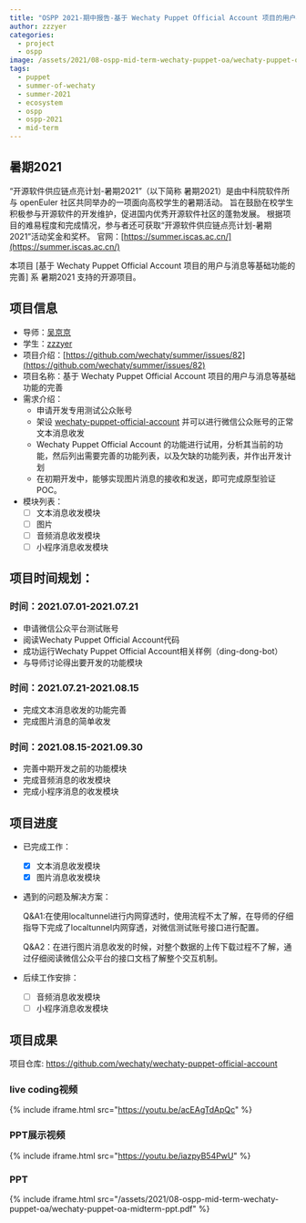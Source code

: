 ```yaml
---
title: "OSPP 2021-期中报告-基于 Wechaty Puppet Official Account 项目的用户与消息等基础功能的完善"
author: zzzyer
categories:
  - project
  - ospp
image: /assets/2021/08-ospp-mid-term-wechaty-puppet-oa/wechaty-puppet-official-account.webp
tags:
  - puppet
  - summer-of-wechaty
  - summer-2021
  - ecosystem
  - ospp
  - ospp-2021
  - mid-term
---
```

## 暑期2021

“开源软件供应链点亮计划-暑期2021”（以下简称 暑期2021）是由中科院软件所与 openEuler 社区共同举办的一项面向高校学生的暑期活动。
旨在鼓励在校学生积极参与开源软件的开发维护，促进国内优秀开源软件社区的蓬勃发展。
根据项目的难易程度和完成情况，参与者还可获取“开源软件供应链点亮计划-暑期2021”活动奖金和奖杯。
官网：[https://summer.iscas.ac.cn/](https://summer.iscas.ac.cn/)

本项目 [基于 Wechaty Puppet Official Account 项目的用户与消息等基础功能的完善] 系 暑期2021 支持的开源项目。

## 项目信息

- 导师：[吴京京](https://github.com/wj-Mcat)
- 学生：[zzzyer](https://github.com/zzzyer)  
- 项目介绍：[https://github.com/wechaty/summer/issues/82](https://github.com/wechaty/summer/issues/82)
- 项目名称：基于 Wechaty Puppet Official Account 项目的用户与消息等基础功能的完善  
- 需求介绍：
  - 申请开发专用测试公众账号
  - 架设 [wechaty-puppet-official-account](https://github.com/wechaty/wechaty-puppet-official-account/) 并可以进行微信公众账号的正常文本消息收发
  - Wechaty Puppet Official Account 的功能进行试用，分析其当前的功能，然后列出需要完善的功能列表，以及欠缺的功能列表，并作出开发计划
  - 在初期开发中，能够实现图片消息的接收和发送，即可完成原型验证 POC。
- 模块列表：
  - [ ] 文本消息收发模块
  - [ ] 图片
  - [ ] 音频消息收发模块
  - [ ] 小程序消息收发模块
  
## 项目时间规划：  

### 时间：2021.07.01-2021.07.21

- 申请微信公众平台测试账号
- 阅读Wechaty Puppet Official Account代码
- 成功运行Wechaty Puppet Official Account相关样例（ding-dong-bot）
- 与导师讨论得出要开发的功能模块

### 时间：2021.07.21-2021.08.15

- 完成文本消息收发的功能完善
- 完成图片消息的简单收发

### 时间：2021.08.15-2021.09.30

- 完善中期开发之前的功能模块
- 完成音频消息的收发模块
- 完成小程序消息的收发模块

## 项目进度

- 已完成工作：  
  - [x] 文本消息收发模块
  - [x] 图片消息收发模块  
- 遇到的问题及解决方案：
  
  Q&A1:在使用localtunnel进行内网穿透时，使用流程不太了解，在导师的仔细指导下完成了localtunnel内网穿透，对微信测试账号接口进行配置。

  Q&A2：在进行图片消息收发的时候，对整个数据的上传下载过程不了解，通过仔细阅读微信公众平台的接口文档了解整个交互机制。

- 后续工作安排：  
  - [ ] 音频消息收发模块
  - [ ] 小程序消息收发模块

## 项目成果

项目仓库: <https://github.com/wechaty/wechaty-puppet-official-account>  

### live coding视频

{% include iframe.html src="https://youtu.be/acEAgTdApQc" %}

### PPT展示视频

{% include iframe.html src="https://youtu.be/iazpyB54PwU" %}

### PPT

{% include iframe.html src="/assets/2021/08-ospp-mid-term-wechaty-puppet-oa/wechaty-puppet-oa-midterm-ppt.pdf" %}
